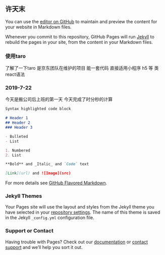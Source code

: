 ## 许天末

You can use the [editor on GitHub](https://github.com/vxutianmo/vxutianmo.github.io/edit/master/index.md) to maintain and preview the content for your website in Markdown files.

Whenever you commit to this repository, GitHub Pages will run [Jekyll](https://jekyllrb.com/) to rebuild the pages in your site, from the content in your Markdown files.
### 使用taro

了解了一下taro 是京东团队在维护的项目 能一套代码 直接适用小程序 h5 等 类react语法 
### 2019-7-22

今天是搬公司后上班的第一天
今天完成了时分秒的计算 
```markdown
Syntax highlighted code block

# Header 1
## Header 2
### Header 3

- Bulleted
- List

1. Numbered
2. List

**Bold** and _Italic_ and `Code` text

[Link](url) and ![Image](src)
```

For more details see [GitHub Flavored Markdown](https://guides.github.com/features/mastering-markdown/).

### Jekyll Themes

Your Pages site will use the layout and styles from the Jekyll theme you have selected in your [repository settings](https://github.com/vxutianmo/vxutianmo.github.io/settings). The name of this theme is saved in the Jekyll `_config.yml` configuration file.

### Support or Contact

Having trouble with Pages? Check out our [documentation](https://help.github.com/categories/github-pages-basics/) or [contact support](https://github.com/contact) and we’ll help you sort it out.
